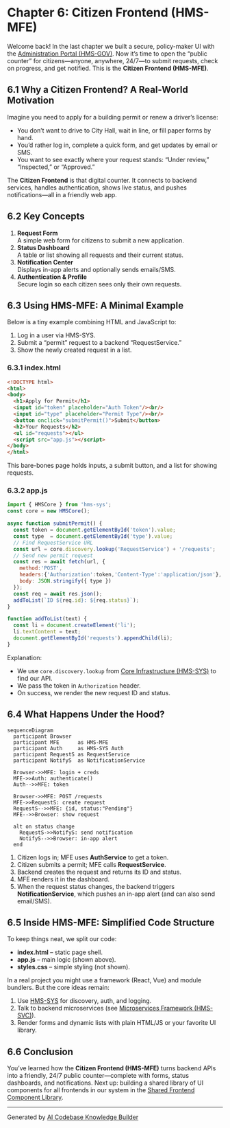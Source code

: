 # Chapter 6: Citizen Frontend (HMS-MFE)

Welcome back! In the last chapter we built a secure, policy-maker UI with the [Administration Portal (HMS-GOV)](05_administration_portal__hms_gov__.md). Now it’s time to open the “public counter” for citizens—anyone, anywhere, 24/7—to submit requests, check on progress, and get notified. This is the **Citizen Frontend (HMS-MFE)**.

## 6.1 Why a Citizen Frontend? A Real-World Motivation

Imagine you need to apply for a building permit or renew a driver’s license:
- You don’t want to drive to City Hall, wait in line, or fill paper forms by hand.
- You’d rather log in, complete a quick form, and get updates by email or SMS.
- You want to see exactly where your request stands: “Under review,” “Inspected,” or “Approved.”

The **Citizen Frontend** is that digital counter. It connects to backend services, handles authentication, shows live status, and pushes notifications—all in a friendly web app.

## 6.2 Key Concepts

1. **Request Form**  
   A simple web form for citizens to submit a new application.  
2. **Status Dashboard**  
   A table or list showing all requests and their current status.  
3. **Notification Center**  
   Displays in-app alerts and optionally sends emails/SMS.  
4. **Authentication & Profile**  
   Secure login so each citizen sees only their own requests.

## 6.3 Using HMS-MFE: A Minimal Example

Below is a tiny example combining HTML and JavaScript to:

1. Log in a user via HMS-SYS.  
2. Submit a “permit” request to a backend “RequestService.”  
3. Show the newly created request in a list.

### 6.3.1 index.html

```html
<!DOCTYPE html>
<html>
<body>
  <h1>Apply for Permit</h1>
  <input id="token" placeholder="Auth Token"/><br/>
  <input id="type" placeholder="Permit Type"/><br/>
  <button onclick="submitPermit()">Submit</button>
  <h2>Your Requests</h2>
  <ul id="requests"></ul>
  <script src="app.js"></script>
</body>
</html>
```

This bare-bones page holds inputs, a submit button, and a list for showing requests.

### 6.3.2 app.js

```javascript
import { HMSCore } from 'hms-sys';
const core = new HMSCore();

async function submitPermit() {
  const token = document.getElementById('token').value;
  const type  = document.getElementById('type').value;
  // Find RequestService URL
  const url = core.discovery.lookup('RequestService') + '/requests';
  // Send new permit request
  const res = await fetch(url, {
    method:'POST',
    headers:{'Authorization':token,'Content-Type':'application/json'},
    body: JSON.stringify({ type })
  });
  const req = await res.json();
  addToList(`ID ${req.id}: ${req.status}`);
}

function addToList(text) {
  const li = document.createElement('li');
  li.textContent = text;
  document.getElementById('requests').appendChild(li);
}
```

Explanation:
- We use `core.discovery.lookup` from [Core Infrastructure (HMS-SYS)](02_core_infrastructure__hms_sys__.md) to find our API.
- We pass the token in `Authorization` header.
- On success, we render the new request ID and status.

## 6.4 What Happens Under the Hood?

```mermaid
sequenceDiagram
  participant Browser
  participant MFE      as HMS-MFE
  participant Auth     as HMS-SYS Auth
  participant RequestS as RequestService
  participant NotifyS  as NotificationService

  Browser->>MFE: login + creds
  MFE->>Auth: authenticate()
  Auth-->>MFE: token

  Browser->>MFE: POST /requests
  MFE->>RequestS: create request
  RequestS-->>MFE: {id, status:"Pending"}
  MFE-->>Browser: show request

  alt on status change
    RequestS->>NotifyS: send notification
    NotifyS-->>Browser: in-app alert
  end
```

1. Citizen logs in; MFE uses **AuthService** to get a token.  
2. Citizen submits a permit; MFE calls **RequestService**.  
3. Backend creates the request and returns its ID and status.  
4. MFE renders it in the dashboard.  
5. When the request status changes, the backend triggers **NotificationService**, which pushes an in-app alert (and can also send email/SMS).

## 6.5 Inside HMS-MFE: Simplified Code Structure

To keep things neat, we split our code:

- **index.html** – static page shell.  
- **app.js** – main logic (shown above).  
- **styles.css** – simple styling (not shown).  

In a real project you might use a framework (React, Vue) and module bundlers. But the core ideas remain:

1. Use [HMS-SYS](02_core_infrastructure__hms_sys__.md) for discovery, auth, and logging.  
2. Talk to backend microservices (see [Microservices Framework (HMS-SVC)](03_microservices_framework__hms_svc__.md)).  
3. Render forms and dynamic lists with plain HTML/JS or your favorite UI library.

## 6.6 Conclusion

You’ve learned how the **Citizen Frontend (HMS-MFE)** turns backend APIs into a friendly, 24/7 public counter—complete with forms, status dashboards, and notifications. Next up: building a shared library of UI components for all frontends in our system in the [Shared Frontend Component Library](07_shared_frontend_component_library_.md).

---

Generated by [AI Codebase Knowledge Builder](https://github.com/The-Pocket/Tutorial-Codebase-Knowledge)